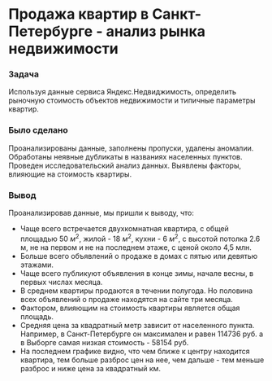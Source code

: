 # Продажа квартир в Санкт-Петербурге - анализ рынка недвижимости  

### Задача
Используя данные сервиса Яндекс.Недвиджимость, определить рыночную стоимость объектов недвижимости и типичные параметры квартир.

### Было сделано
Проанализированы данные, заполнены пропуски, удалены аномалии. Обработаны неявные дубликаты в названиях населенных пунктов.
Проведен исследовательский анализ данных.
Выявлены факторы, влияющие на стоимость квартиры.

### Вывод  
 Проанализировав данные, мы пришли к выводу, что:
 
* Чаще всего встречается двухкомнатная квартира, с общей площадью 50 $м^2$, жилой - 18 $м^2$, кухни - 6 $м^2$, с высотой потолка 2.6 м,  не на первом и не на последнем этаже, с ценой около 4,5 млн.
* Больше всего объявлений о продаже в домах с пятью или девятью этажами.
* Чаще всего публикуют объявления в конце зимы, начале весны, в первых числах месяца.
* В среднем квартиры продаются в течении полугода. Но половина всех объявлений о продаже находятся на сайте три месяца.
* Фактором, влияющим на стоимость квартиры является общая площадь.
* Средняя цена за квадратный метр зависит от населенного пункта. Например, в Санкт-Петербурге он максимален и равен 114736 руб. а в Выборге самая низкая стоимость - 58154 руб.
* На последнем графике видно, что чем ближе к центру находится квартира, тем больше разброс цен на нее, чем дальше - тем меньше разброс и ниже цена за квадратный км.
